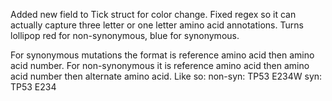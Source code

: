 Added new field to Tick struct for color change.  Fixed regex so it can actually capture three letter or one letter amino acid annotations.  Turns lollipop red for non-synonymous, blue for synonymous.

For synonymous mutations the format is reference amino acid then amino acid number.  For non-synonymous it is reference amino acid then amino acid number then alternate amino acid.  Like so:
	non-syn: TP53 E234W
	syn: TP53 E234
